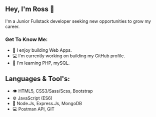 ## Hey, I'm Ross 👋

I'm a Junior Fullstack developer seeking new opportunities to grow my career.

### Get To Know Me:
- 🚀 I enjoy building Web Apps.
- 💻 I'm currently working on building my GitHub profile.
- 🌱 I'm learning PHP, mySQL.


## Languages & Tool's:
- 👁️ HTML5, CSS3/Sass/Scss, Bootstrap
- ⚙️ JavaScript (ES6)
- 🚀 Node.Js, Express.Js, MongoDB
- 💻 Postman API, GIT





